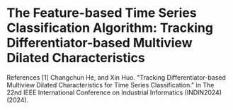 # The Feature-based Time Series Classification Algorithm: Tracking Differentiator-based Multiview Dilated Characteristics 
References
[1] Changchun He, and Xin Huo. "Tracking Differentiator-based Multiview Dilated Characteristics for Time Series Classification." in The 22nd IEEE International Conference on Industrial Informatics (INDIN2024) (2024).
